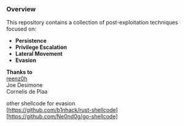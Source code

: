 ### Overview  

This repository contains a collection of post-exploitation techniques focused on:  
- **Persistence**  
- **Privilege Escalation**  
- **Lateral Movement**  
- **Evasion**  

**Thanks to**  
[reenz0h](https://x.com/SEKTOR7net)  
Joe Desimone  
Cornelis de Plaa  

other shellcode for evasion  
[https://github.com/b1nhack/rust-shellcode]  
[https://github.com/Ne0nd0g/go-shellcode]  
